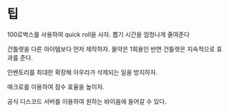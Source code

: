 # 팁

<p>100로벅스를 사용하여 quick roll을 사자. 뽑기 시간을 엄청나게 줄여준다</p>
<p>건틀렛을 다른 아이템보다 먼저 제작하자. 물약은 1회용인 반면 건틀렛은 지속적으로 효과를 준다.</p>
<p>인벤토리를 최대한 확장해 아우라가 삭제되는 일을 방지하자.</p>
매크로를 이용하여 잠수 효율을 높이자.
<P>공식 디스코드 서버를 이용하여 원하는 바이옴에 들어갈 수 있다.</P>
